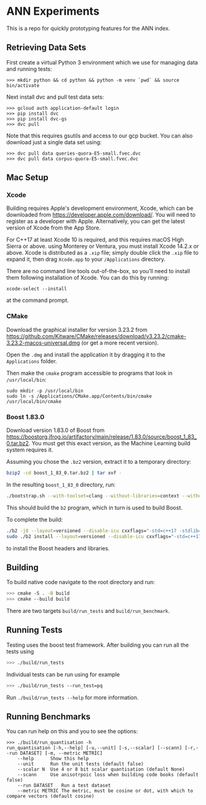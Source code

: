 # ANN Experiments

This is a repo for quickly prototyping features for the ANN index.

## Retrieving Data Sets

First create a virtual Python 3 environment which we use for managing data and running tests:

```
>>> mkdir python && cd python && python -m venv `pwd` && source bin/activate
```

Next install dvc and pull test data sets:

```
>>> gcloud auth application-default login
>>> pip install dvc
>>> pip install dvc-gs
>>> dvc pull
```

Note that this requires gsutils and access to our gcp bucket. You can also download just a single data set using:

```
>>> dvc pull data queries-quora-E5-small.fvec.dvc
>>> dvc pull data corpus-quora-E5-small.fvec.dvc
```

## Mac Setup

### Xcode

Building requires Apple's development environment, Xcode, which can be downloaded from
<https://developer.apple.com/download/>. You will need to register as a developer with Apple. Alternatively,
you can get the latest version of Xcode from the App Store.

For C++17 at least Xcode 10 is required, and this requires macOS High Sierra or above. using Monterey or
Ventura, you must install Xcode 14.2.x or above. Xcode is distributed as a `.xip` file; simply double click
the `.xip` file to expand it, then drag `Xcode.app` to your `/Applications` directory.

There are no command line tools out-of-the-box, so you'll need to install them following installation of
Xcode. You can do this by running:

```
xcode-select --install
```

at the command prompt.

### CMake

Download the graphical installer for version 3.23.2 from <https://github.com/Kitware/CMake/releases/download/v3.23.2/cmake-3.23.2-macos-universal.dmg> (or get a more recent version).

Open the `.dmg` and install the application it by dragging it to the `Applications` folder.

Then make the `cmake` program accessible to programs that look in `/usr/local/bin`:

```
sudo mkdir -p /usr/local/bin
sudo ln -s /Applications/CMake.app/Contents/bin/cmake /usr/local/bin/cmake
```

### Boost 1.83.0

Download version 1.83.0 of Boost from <https://boostorg.jfrog.io/artifactory/main/release/1.83.0/source/boost_1_83_0.tar.bz2>. You must get this exact version, as the Machine Learning build system requires it.

Assuming you chose the `.bz2` version, extract it to a temporary directory:

```bash
bzip2 -cd boost_1_83_0.tar.bz2 | tar xvf -
```

In the resulting `boost_1_83_0` directory, run:

```bash
./bootstrap.sh --with-toolset=clang --without-libraries=context --without-libraries=coroutine --without-libraries=graph_parallel --without-libraries=mpi --without-libraries=python --without-icu
```

This should build the `b2` program, which in turn is used to build Boost.

To complete the build:

```bash
./b2 -j8 --layout=versioned --disable-icu cxxflags="-std=c++17 -stdlib=libc++ $SSEFLAGS" linkflags="-std=c++17 -stdlib=libc++ -Wl,-headerpad_max_install_names" optimization=speed inlining=full define=BOOST_MATH_NO_LONG_DOUBLE_MATH_FUNCTIONS define=BOOST_LOG_WITHOUT_DEBUG_OUTPUT define=BOOST_LOG_WITHOUT_EVENT_LOG define=BOOST_LOG_WITHOUT_SYSLOG define=BOOST_LOG_WITHOUT_IPC
sudo ./b2 install --layout=versioned --disable-icu cxxflags="-std=c++17 -stdlib=libc++ $SSEFLAGS" linkflags="-std=c++17 -stdlib=libc++ -Wl,-headerpad_max_install_names" optimization=speed inlining=full define=BOOST_MATH_NO_LONG_DOUBLE_MATH_FUNCTIONS define=BOOST_LOG_WITHOUT_DEBUG_OUTPUT define=BOOST_LOG_WITHOUT_EVENT_LOG define=BOOST_LOG_WITHOUT_SYSLOG define=BOOST_LOG_WITHOUT_IPC
```

to install the Boost headers and libraries.

## Building

To build native code navigate to the root directory and run:

```bash
>>> cmake -S . -B build
>>> cmake --build build
```

There are two targets `build/run_tests` and `build/run_benchmark`.

## Running Tests

Testing uses the boost test framework. After building you can run all the tests using

```bash
>>> ./build/run_tests
```

Individual tests can be run using for example

```bash
>>> ./build/run_tests --run_test=pq
```

Run `./build/run_tests --help` for more information.

## Running Benchmarks

You can run help on this and you to see the options:
```
>>> ./build/run_quantisation -h
run_quantisation [-h,--help] [-u,--unit] [-s,--scalar] [--scann] [-r,--run DATASET] [-m, --metric METRIC]
	--help		Show this help
	--unit		Run the unit tests (default false)
	--scalar N	Use 4 or 8 bit scalar quantisation (default None)
	--scann		Use anisotrpoic loss when building code books (default false)
	--run DATASET	Run a test dataset
	--metric METRIC	The metric, must be cosine or dot, with which to compare vectors (default cosine)
```
